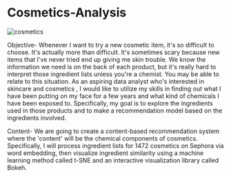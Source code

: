 # Cosmetics-Analysis
![cosmetics](https://user-images.githubusercontent.com/130233279/235769900-4481486d-6288-407c-ac57-0b8888a65539.jpg)


Objective-
Whenever I want to try a new cosmetic item, it's so difficult to choose. It's actually more than difficult. It's sometimes scary because new items that I've never tried end up giving me skin trouble. We know the information we need is on the back of each product, but it's really hard to interpret those ingredient lists unless you're a chemist. You may be able to relate to this situation. As an aspiring data analyst who's interested in skincare and cosmetics , I would like to utilize my skills in finding out what I have been putting on my face for a few  years and what kind of chemicals I have been exposed to. Specifically, my goal is to explore the ingredients used in those products and to make a recommendation model based on the ingredients involved.


Content-
We are going to create a content-based recommendation system where the 'content' will be the chemical components of cosmetics. Specifically, I will process ingredient lists for 1472 cosmetics on Sephora via word embedding, then visualize ingredient similarity using a machine learning method called t-SNE and an interactive visualization library called Bokeh. 
